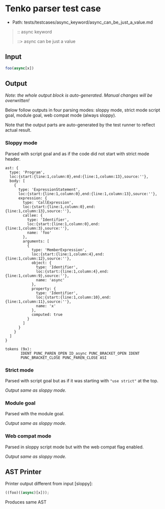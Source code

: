 # Tenko parser test case

- Path: tests/testcases/async_keyword/async_can_be_just_a_value.md

> :: async keyword
>
> ::> async can be just a value

## Input

`````js
foo(async[x])
`````

## Output

_Note: the whole output block is auto-generated. Manual changes will be overwritten!_

Below follow outputs in four parsing modes: sloppy mode, strict mode script goal, module goal, web compat mode (always sloppy).

Note that the output parts are auto-generated by the test runner to reflect actual result.

### Sloppy mode

Parsed with script goal and as if the code did not start with strict mode header.

`````
ast: {
  type: 'Program',
  loc:{start:{line:1,column:0},end:{line:1,column:13},source:''},
  body: [
    {
      type: 'ExpressionStatement',
      loc:{start:{line:1,column:0},end:{line:1,column:13},source:''},
      expression: {
        type: 'CallExpression',
        loc:{start:{line:1,column:0},end:{line:1,column:13},source:''},
        callee: {
          type: 'Identifier',
          loc:{start:{line:1,column:0},end:{line:1,column:3},source:''},
          name: 'foo'
        },
        arguments: [
          {
            type: 'MemberExpression',
            loc:{start:{line:1,column:4},end:{line:1,column:12},source:''},
            object: {
              type: 'Identifier',
              loc:{start:{line:1,column:4},end:{line:1,column:9},source:''},
              name: 'async'
            },
            property: {
              type: 'Identifier',
              loc:{start:{line:1,column:10},end:{line:1,column:11},source:''},
              name: 'x'
            },
            computed: true
          }
        ]
      }
    }
  ]
}

tokens (9x):
       IDENT PUNC_PAREN_OPEN ID_async PUNC_BRACKET_OPEN IDENT
       PUNC_BRACKET_CLOSE PUNC_PAREN_CLOSE ASI
`````

### Strict mode

Parsed with script goal but as if it was starting with `"use strict"` at the top.

_Output same as sloppy mode._

### Module goal

Parsed with the module goal.

_Output same as sloppy mode._

### Web compat mode

Parsed in sloppy script mode but with the web compat flag enabled.

_Output same as sloppy mode._

## AST Printer

Printer output different from input [sloppy]:

````js
((foo)((async)[x]));
````

Produces same AST
